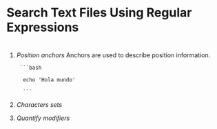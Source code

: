 # Search Text Files Using Regular Expressions <h1> 

1. *Position anchors*
         Anchors are used to describe position information.
        
        ```bash

         echo 'Hola mundo'

         ```
  
2. *Characters sets*
  
3. *Quantify modifiers*


